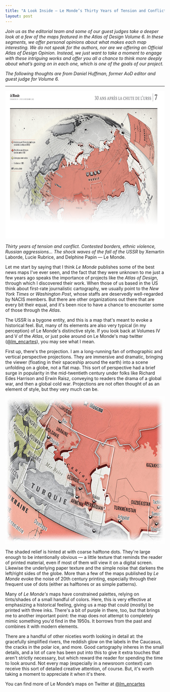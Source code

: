 ```yaml
---
title: "A Look Inside — Le Monde’s Thirty Years of Tension and Conflict"
layout: post
---
```


*Join us as the editorial team and some of our guest judges take a deeper look at a few of the maps featured in the Atlas of Design Volume 6. In these segments, we offer personal opinions about what makes each map interesting. We do not speak for the authors, nor are we offering an Official Atlas of Design Opinion. Instead, we just want to take a moment to engage with these intriguing works and offer you all a chance to think more deeply about what’s going on in each one, which is one of the goals of our project.*

*The following thoughts are from Daniel Huffman, former AoD editor and guest judge for Volume 6.*

***

<img class="alignnone wp-image-1469 size-large" src="/img/vol6-LeMondeOverview.jpg" alt="lookinside-lemonde-1" width="1024" height="464" />

*Thirty years of tension and conflict. Contested borders, ethnic violence, Russian aggressions... The shock waves of the fall of the USSR* by Xemartin Laborde, Lucie Rubrice, and Delphine Papin — Le Monde.

Let me start by saying that I think *Le Monde* publishes some of the best news maps I've ever seen, and the fact that they were unknown to me just a few years ago speaks the importance of projects like the *Atlas of Design*, through which I discovered their work. When those of us based in the US think about first-rate journalistic cartography, we usually point to the *New York Times* or *Washington Post*, whose staffs are deservedly well-regarded by NACIS members. But there are other organizations out there that are every bit their equal, and it's been nice to have a chance to encounter some of those through the *Atlas*.
 
The USSR is a bygone entity, and this is a map that's meant to evoke a historical feel. But, many of its elements are also very typical (in my perception) of Le Monde's distinctive style. If you look back at Volumes IV and V of the *Atlas*, or just poke around on Le Monde's map twitter ([@lm_encartes](https://twitter.com/lm_encartes)), you may see what I mean.
 
First up, there's the projection. I am a long-running fan of orthographic and vertical perspective projections. They are immersive and dramatic, bringing the viewer (floating in their spaceship around the earth) into a scene unfolding on a globe, not a flat map. This sort of perspective had a brief surge in popularity in the mid-twentieth century under folks like Richard Edes Harrison and Erwin Raisz, conveying to readers the drama of a global war, and then a global cold war. Projections are not often thought of as an element of style, but they very much can be.

<img class="alignnone wp-image-1469 size-large" src="/img/vol6-LeMondeDetail.jpg" alt="lookinside-lemonde-1" width="1024" height="464" />

The shaded relief is hinted at with coarse halftone dots. They're large enough to be intentionally obvious — a little texture that reminds the reader of printed material, even if most of them will view it on a digital screen. Likewise the underlying paper texture and the simple noise that darkens the left/right sides of the globe. More than a few of the maps published by *Le Monde* evoke the noise of 20th century printing, especially through their frequent use of dots (either as halftones or as simple patterns).
 
Many of *Le Monde's* maps have constrained palettes, relying on tints/shades of a small handful of colors. Here, this is very effective at emphasizing a historical feeling, giving us a map that could (mostly) be printed with three inks. There's a bit of purple in there, too, but that brings me to another important point: the map does not attempt to completely mimic something you'd find in the 1950s. It borrows from the past and combines it with modern elements.
 
There are a handful of other niceties worth looking in detail at: the gracefully simplified rivers, the reddish glow on the labels in the Caucasus, the cracks in the polar ice, and more. Good cartography inheres in the small details, and a lot of care has been put into this to give it extra touches that aren't strictly necessary, but which reward the reader for spending the time to look around. Not every map (especially in a newsroom context) can receive this sort of detailed creative attention, of course. But, it's worth taking a moment to appreciate it when it's there.
 
You can find more of Le Monde’s maps on Twitter at [@lm_encartes](https://twitter.com/lm_encartes)
